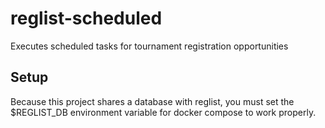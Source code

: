 # reglist-scheduled
Executes scheduled tasks for tournament registration opportunities

## Setup
Because this project shares a database with reglist, you must set the $REGLIST_DB environment variable for docker compose to work properly.
